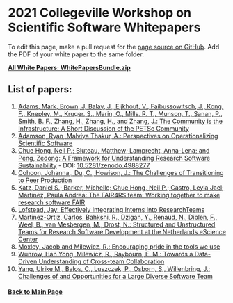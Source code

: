 # 2021 Collegeville Workshop on Scientific Software Whitepapers

To edit this page, make a pull request for the [page source on GitHub](https://github.com/Collegeville/CW21/blob/master/WorkshopResources/WhitePapers/WhitePaperList.md).  Add the PDF of your white paper to the same folder.

[**All White Papers: WhitePapersBundle.zip**](../WhitePapersBundle.zip)

## List of papers:

1. [Adams, Mark, Brown, J, Balay, J., Eijkhout, V., Faibussowitsch, J., Kong, F., Knepley, M., Kruger, S., Marin, O., Mills, R. T., Munson, T., Sanan, P., Smith, B. F., Zhang, H., Zhang, H., and Zhang, J.: The Community is the Infrastructure: A Short Discussion of the PETSc Community](community-is-the-infrastructure-petsc.pdf)
1. [Adamson, Ryan, Malviya Thakur, A.: Perspectives on Operationalizing Scientific Software](perspectives-on-operationalizing-scientific-software.pdf)
1. [Chue Hong, Neil P.; Bluteau, Matthew; Lamprecht, Anna-Lena; and Peng, Zedong: A Framework for Understanding Research Software Sustainability](framework-for-understanding-research-software-sustainability.pdf) - DOI: [10.5281/zenodo.4988277](https://doi.org/10.5281/zenodo.4988277)
1. [Cohoon, Johanna., Du, C., Howison, J.: The Challenges of Transitioning to Peer Production](challenges-of-transitioning-to-peer-production.pdf)
1. [Katz, Daniel S.; Barker,  Michelle; Chue Hong, Neil P.; Castro, Leyla Jael; Martinez, Paula Andrea: The FAIR4RS team: Working together to make research software FAIR](fair4rs-team.pdf)
1. [Lofstead, Jay: Effectively Integrating Interns Into ResearchTeams](integrating-interns-into-research-teams.pdf)
1. [Martinez-Ortiz, Carlos, Bahkshi, R., Dzigan, Y., Renaud, N., Diblen, F., Weel, B., van Mesbergen, M., Drost, N.: Structured and Unstructured Teams for Research Software Development at the Netherlands eScience Center](structured-unstructured-teams.pdf)
1. [Moxley, Jacob and Milewicz, R.: Encouraging pride in the tools we use](data-driven-cross-team-collaboration.pdf)
1. [Wunrow, Han Yong, Milewicz, R., Raybourn, E. M.: Towards a Data-Driven Understanding of Cross-team Collaboration](data-driven-cross-team-collaboration.pdf)
1. [Yang, Ulrike M., Balos, C., Luszczek, P., Osborn, S., Willenbring, J.: Challenges of and Opportunities for a Large Diverse Software Team](challenges-of-and-opportunities-for-a-large-diverse-software-team.pdf)

#### [Back to Main Page](../../index.md)

